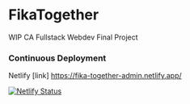 # FikaTogether

WIP CA Fullstack Webdev Final Project

### Continuous Deployment

Netlify [link] https://fika-together-admin.netlify.app/

[![Netlify Status](https://api.netlify.com/api/v1/badges/062a2a3a-0069-4231-a1fa-1a85f9b1359c/deploy-status)](https://app.netlify.com/sites/optimistic-almeida-c3758f/deploys)